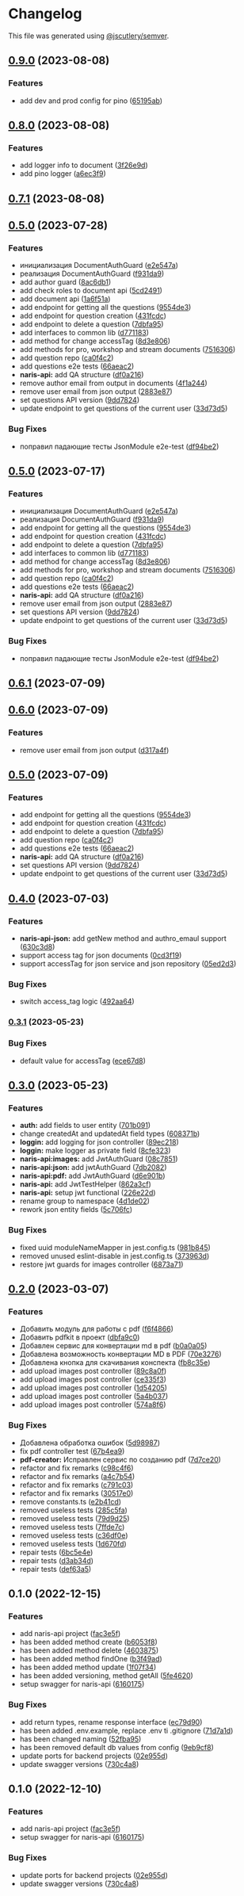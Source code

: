 # Changelog

This file was generated using [@jscutlery/semver](https://github.com/jscutlery/semver).

## [0.9.0](https://gitlog.ru/Naris/soermono/compare/naris-api-0.8.0...naris-api-0.9.0) (2023-08-08)


### Features

* add dev and prod config for pino ([65195ab](https://gitlog.ru/Naris/soermono/commit/65195ab6a8a3d05c510ad167401f75f18e19bff9))

## [0.8.0](https://gitlog.ru/Naris/soermono/compare/naris-api-0.7.1...naris-api-0.8.0) (2023-08-08)


### Features

* add logger info to document ([3f26e9d](https://gitlog.ru/Naris/soermono/commit/3f26e9d0860ff607ced69bbd8b630bccffd6831a))
* add pino logger ([a6ec3f9](https://gitlog.ru/Naris/soermono/commit/a6ec3f94ef207daf8b15a8e5c579ed43eb0b2a0f))

## [0.7.1](https://gitlog.ru/Naris/soermono/compare/naris-api-0.7.0...naris-api-0.7.1) (2023-08-08)

## [0.5.0](https://gitlog.ru/Naris/soermono/compare/naris-api-0.4.0...naris-api-0.5.0) (2023-07-28)


### Features

* инициализация DocumentAuthGuard ([e2e547a](https://gitlog.ru/Naris/soermono/commit/e2e547aa406a1806933d73b06dd5d41c1d1b6ae4))
* реализация DocumentAuthGuard ([f931da9](https://gitlog.ru/Naris/soermono/commit/f931da939341295d2ad3b48cb55be02aa6f3dacb))
* add author guard ([8ac6db1](https://gitlog.ru/Naris/soermono/commit/8ac6db19cef131cb1e660d4ba2da06c2394279ab))
* add check roles to document api ([5cd2491](https://gitlog.ru/Naris/soermono/commit/5cd249193fad5740ec12223fa11bd129ede2aba4))
* add document api ([1a6f51a](https://gitlog.ru/Naris/soermono/commit/1a6f51a53b65f9574949fcf8a634da2c6b14271f))
* add endpoint for getting all the questions ([9554de3](https://gitlog.ru/Naris/soermono/commit/9554de34b2f70989c591926988708953c73c3c79))
* add endpoint for question creation ([431fcdc](https://gitlog.ru/Naris/soermono/commit/431fcdcdc8a82091573500820c414c3dd3dd48dd))
* add endpoint to delete a question ([7dbfa95](https://gitlog.ru/Naris/soermono/commit/7dbfa95e9d6438827133353c69dd58019064dc3a))
* add interfaces to common lib ([d771183](https://gitlog.ru/Naris/soermono/commit/d771183fd5be99c81413269faf6426a3367f0ed8))
* add method for change accessTag ([8d3e806](https://gitlog.ru/Naris/soermono/commit/8d3e8069f09c58eaa0e5aaede20be8b6b7dc50f3))
* add methods for pro, workshop and stream documents ([7516306](https://gitlog.ru/Naris/soermono/commit/7516306227e5837a7030bf3cbb7f3eb322697a62))
* add question repo ([ca0f4c2](https://gitlog.ru/Naris/soermono/commit/ca0f4c2cb228be329c8279d3673fd9f7548aa830))
* add questions e2e tests ([66aeac2](https://gitlog.ru/Naris/soermono/commit/66aeac2f97634cff5b81fa76c1859e05fa9ad355))
* **naris-api:** add QA structure ([df0a216](https://gitlog.ru/Naris/soermono/commit/df0a216f9e7e1c310a766ac9884ded853b82f302))
* remove author email from output in documents ([4f1a244](https://gitlog.ru/Naris/soermono/commit/4f1a244e84c64efafd54ee878875bbe2647882c6))
* remove user email from json output ([2883e87](https://gitlog.ru/Naris/soermono/commit/2883e87c69a0a85179ec0a0186e42926927c090e))
* set questions API version ([9dd7824](https://gitlog.ru/Naris/soermono/commit/9dd78248592d0f77df157172e0e8a1394db73703))
* update endpoint to get questions of the current user ([33d73d5](https://gitlog.ru/Naris/soermono/commit/33d73d5c999376a9f964f4c2f724314374d9db4e))


### Bug Fixes

* поправил падающие тесты JsonModule e2e-test ([df94be2](https://gitlog.ru/Naris/soermono/commit/df94be2e3fdceb3d0eb4eb16d181b008be2a46fd))

## [0.5.0](https://gitlog.ru/Naris/soermono/compare/naris-api-0.4.0...naris-api-0.5.0) (2023-07-17)


### Features

* инициализация DocumentAuthGuard ([e2e547a](https://gitlog.ru/Naris/soermono/commit/e2e547aa406a1806933d73b06dd5d41c1d1b6ae4))
* реализация DocumentAuthGuard ([f931da9](https://gitlog.ru/Naris/soermono/commit/f931da939341295d2ad3b48cb55be02aa6f3dacb))
* add endpoint for getting all the questions ([9554de3](https://gitlog.ru/Naris/soermono/commit/9554de34b2f70989c591926988708953c73c3c79))
* add endpoint for question creation ([431fcdc](https://gitlog.ru/Naris/soermono/commit/431fcdcdc8a82091573500820c414c3dd3dd48dd))
* add endpoint to delete a question ([7dbfa95](https://gitlog.ru/Naris/soermono/commit/7dbfa95e9d6438827133353c69dd58019064dc3a))
* add interfaces to common lib ([d771183](https://gitlog.ru/Naris/soermono/commit/d771183fd5be99c81413269faf6426a3367f0ed8))
* add method for change accessTag ([8d3e806](https://gitlog.ru/Naris/soermono/commit/8d3e8069f09c58eaa0e5aaede20be8b6b7dc50f3))
* add methods for pro, workshop and stream documents ([7516306](https://gitlog.ru/Naris/soermono/commit/7516306227e5837a7030bf3cbb7f3eb322697a62))
* add question repo ([ca0f4c2](https://gitlog.ru/Naris/soermono/commit/ca0f4c2cb228be329c8279d3673fd9f7548aa830))
* add questions e2e tests ([66aeac2](https://gitlog.ru/Naris/soermono/commit/66aeac2f97634cff5b81fa76c1859e05fa9ad355))
* **naris-api:** add QA structure ([df0a216](https://gitlog.ru/Naris/soermono/commit/df0a216f9e7e1c310a766ac9884ded853b82f302))
* remove user email from json output ([2883e87](https://gitlog.ru/Naris/soermono/commit/2883e87c69a0a85179ec0a0186e42926927c090e))
* set questions API version ([9dd7824](https://gitlog.ru/Naris/soermono/commit/9dd78248592d0f77df157172e0e8a1394db73703))
* update endpoint to get questions of the current user ([33d73d5](https://gitlog.ru/Naris/soermono/commit/33d73d5c999376a9f964f4c2f724314374d9db4e))


### Bug Fixes

* поправил падающие тесты JsonModule e2e-test ([df94be2](https://gitlog.ru/Naris/soermono/commit/df94be2e3fdceb3d0eb4eb16d181b008be2a46fd))

## [0.6.1](https://gitlog.ru/Naris/soermono/compare/naris-api-0.6.0...naris-api-0.6.1) (2023-07-09)

## [0.6.0](https://gitlog.ru/Naris/soermono/compare/naris-api-0.5.0...naris-api-0.6.0) (2023-07-09)


### Features

* remove user email from json output ([d317a4f](https://gitlog.ru/Naris/soermono/commit/d317a4f1440ae8939c55bb7ef8aa9931c990e3d8))

## [0.5.0](https://gitlog.ru/Naris/soermono/compare/naris-api-0.4.0...naris-api-0.5.0) (2023-07-09)


### Features

* add endpoint for getting all the questions ([9554de3](https://gitlog.ru/Naris/soermono/commit/9554de34b2f70989c591926988708953c73c3c79))
* add endpoint for question creation ([431fcdc](https://gitlog.ru/Naris/soermono/commit/431fcdcdc8a82091573500820c414c3dd3dd48dd))
* add endpoint to delete a question ([7dbfa95](https://gitlog.ru/Naris/soermono/commit/7dbfa95e9d6438827133353c69dd58019064dc3a))
* add question repo ([ca0f4c2](https://gitlog.ru/Naris/soermono/commit/ca0f4c2cb228be329c8279d3673fd9f7548aa830))
* add questions e2e tests ([66aeac2](https://gitlog.ru/Naris/soermono/commit/66aeac2f97634cff5b81fa76c1859e05fa9ad355))
* **naris-api:** add QA structure ([df0a216](https://gitlog.ru/Naris/soermono/commit/df0a216f9e7e1c310a766ac9884ded853b82f302))
* set questions API version ([9dd7824](https://gitlog.ru/Naris/soermono/commit/9dd78248592d0f77df157172e0e8a1394db73703))
* update endpoint to get questions of the current user ([33d73d5](https://gitlog.ru/Naris/soermono/commit/33d73d5c999376a9f964f4c2f724314374d9db4e))

## [0.4.0](https://gitlog.ru/Naris/soermono/compare/naris-api-0.3.1...naris-api-0.4.0) (2023-07-03)


### Features

* **naris-api-json:** add getNew method and authro_emaul support ([630c3d8](https://gitlog.ru/Naris/soermono/commit/630c3d82cfa90008faa12551188c8322b68dff48))
* support access tag for json documents ([0cd3f19](https://gitlog.ru/Naris/soermono/commit/0cd3f1920d880c0deba5a59b7d0b91efe5259023))
* support accessTag for json service and json repository ([05ed2d3](https://gitlog.ru/Naris/soermono/commit/05ed2d35fe63931566397b6e5d74b1ad8bfc78bf))


### Bug Fixes

* switch access_tag logic ([492aa64](https://gitlog.ru/Naris/soermono/commit/492aa6497a0a05dcdfeedefde969f33bb381ff06))

### [0.3.1](https://gitlog.ru:2222/Naris/soermono/compare/naris-api-0.3.0...naris-api-0.3.1) (2023-05-23)


### Bug Fixes

* default value for accessTag ([ece67d8](https://gitlog.ru:2222/Naris/soermono/commit/ece67d88932b6015ba9789dc1262e991bff10505))

## [0.3.0](https://gitlog.ru:2222/Naris/soermono/compare/naris-api-0.2.0...naris-api-0.3.0) (2023-05-23)


### Features

* **auth:** add fields to user entity ([701b091](https://gitlog.ru:2222/Naris/soermono/commit/701b091fa84091378ce5d4dd34b236c3ab8affc3))
* change createdAt and updatedAt field types ([608371b](https://gitlog.ru:2222/Naris/soermono/commit/608371bab4c08b3db4bceb48e789097a4b45be6a))
* **loggin:** add logging for json controller ([89ec218](https://gitlog.ru:2222/Naris/soermono/commit/89ec218a732f90817e1455c55508d4adf7e1dce4))
* **loggin:** make logger as private field ([8cfe323](https://gitlog.ru:2222/Naris/soermono/commit/8cfe323b1859e1c33e00851655ffa1c8a3262aea))
* **naris-api:images:** add JwtAuthGuard ([08c7851](https://gitlog.ru:2222/Naris/soermono/commit/08c78512f0c0ead435b98d8a8c95d2c6f793869e))
* **naris-api:json:** add jwtAuthGuard ([7db2082](https://gitlog.ru:2222/Naris/soermono/commit/7db20823d95fe0e65597368e1444b65411025e93))
* **naris-api:pdf:** add JwtAuthGuard ([d6e901b](https://gitlog.ru:2222/Naris/soermono/commit/d6e901b4f19fb517d3a11cb2cb72f5254f6187da))
* **naris-api:** add JwtTestHelper ([862a3cf](https://gitlog.ru:2222/Naris/soermono/commit/862a3cff6adf15ea5404e88848a7988e63c5c932))
* **naris-api:** setup jwt functional ([226e22d](https://gitlog.ru:2222/Naris/soermono/commit/226e22d3d307cafb7dd9ec02ff5cd940d00a50c9))
* rename group to namespace ([4d1de02](https://gitlog.ru:2222/Naris/soermono/commit/4d1de0243784b00e5a2dbeafccdfb581994d0cc2))
* rework json entity fields ([5c706fc](https://gitlog.ru:2222/Naris/soermono/commit/5c706fce73be6e2cf20c090126e07dcfe6605d8f))


### Bug Fixes

* fixed uuid moduleNameMapper in jest.config.ts ([981b845](https://gitlog.ru:2222/Naris/soermono/commit/981b845b030d1ae3aee7f0e85b916f9b81e30478))
* removed unused eslint-disable in jest.config.ts ([373963d](https://gitlog.ru:2222/Naris/soermono/commit/373963d1fe77580e814fe30d4e70833fe1dac4d5))
* restore jwt guards for images controller ([6873a71](https://gitlog.ru:2222/Naris/soermono/commit/6873a71bfc52312949e66fa8ea60c2fec74273ab))

## [0.2.0](https://gitlog.ru:2222/Naris/soermono/compare/naris-api-0.1.0...naris-api-0.2.0) (2023-03-07)


### Features

* Добавить модуль для работы с pdf ([f6f4866](https://gitlog.ru:2222/Naris/soermono/commit/f6f4866357c4dd8b76a886c77340906c69bcdfeb))
* Добавить pdfkit в проект ([dbfa9c0](https://gitlog.ru:2222/Naris/soermono/commit/dbfa9c0b7b9fe03a1a74b23b1c5d017704298f98))
* Добавлен сервис для конвертации md в pdf ([b0a0a05](https://gitlog.ru:2222/Naris/soermono/commit/b0a0a05c60f34d74916d6494a1190a5b0fe2a69a))
* Добавлена возможность конвертации MD в PDF ([70e3276](https://gitlog.ru:2222/Naris/soermono/commit/70e3276eeb61673b6d711d300af3bc27279d7a2b))
* Добавлена кнопка для скачивания конспекта ([fb8c35e](https://gitlog.ru:2222/Naris/soermono/commit/fb8c35eb4ea8191f1ee952ad43a971f9cfe0ea77))
* add upload images post controller ([89c8a0f](https://gitlog.ru:2222/Naris/soermono/commit/89c8a0f3dae7138df1fff3f26f46c16311bc5b61))
* add upload images post controller ([ce335f3](https://gitlog.ru:2222/Naris/soermono/commit/ce335f3de587d66452c38f36d3ad23cf8ca743f7))
* add upload images post controller ([1d54205](https://gitlog.ru:2222/Naris/soermono/commit/1d54205464bdf0d9507a12bf621a72bb214a8ab6))
* add upload images post controller ([5a4b037](https://gitlog.ru:2222/Naris/soermono/commit/5a4b037c6beed3036bc57511275c1fd203f6232b))
* add upload images post controller ([574a8f6](https://gitlog.ru:2222/Naris/soermono/commit/574a8f692091280fb53f6e3308247d6cacf8f7e8))


### Bug Fixes

* Добавлена обработка ошибок ([5d98987](https://gitlog.ru:2222/Naris/soermono/commit/5d9898744f71b0710ebfcf64d87c2e8a2f77a29f))
* fix pdf controller test ([67b4ea9](https://gitlog.ru:2222/Naris/soermono/commit/67b4ea95fe1eb6f435f2084557c107fec7e8ed43))
* **pdf-creator:** Исправлен сервис по созданию pdf ([7d7ce20](https://gitlog.ru:2222/Naris/soermono/commit/7d7ce20f63943021421b003e1138607c76e14810))
* refactor and fix remarks ([c98c4f6](https://gitlog.ru:2222/Naris/soermono/commit/c98c4f63af0daf6514b8758bba328510ba5c4a77))
* refactor and fix remarks ([a4c7b54](https://gitlog.ru:2222/Naris/soermono/commit/a4c7b548b14d7fd8a0fe14eb53ab38953f2f0f2f))
* refactor and fix remarks ([c791c03](https://gitlog.ru:2222/Naris/soermono/commit/c791c03f421534bd5b54105d0b99be2510ec80c5))
* refactor and fix remarks ([30517e0](https://gitlog.ru:2222/Naris/soermono/commit/30517e05d36c902e2266aefed22ba3ce3dc7b2cb))
* remove constants.ts ([e2b41cd](https://gitlog.ru:2222/Naris/soermono/commit/e2b41cde4511845c0f466d3cea20de922c05ff5f))
* removed useless tests ([285c5fa](https://gitlog.ru:2222/Naris/soermono/commit/285c5fa7fdd240504c8e9ed22f9fc3228c91f1e4))
* removed useless tests ([79d9d25](https://gitlog.ru:2222/Naris/soermono/commit/79d9d2556b0c2d15447e619a149006289c0eadf9))
* removed useless tests ([7ffde7c](https://gitlog.ru:2222/Naris/soermono/commit/7ffde7c40ef692c6a054cd54917c6c4096c9d5f7))
* removed useless tests ([c36df0e](https://gitlog.ru:2222/Naris/soermono/commit/c36df0e11805cd36ae8849d9d905bda60ca8822d))
* removed useless tests ([1d670fd](https://gitlog.ru:2222/Naris/soermono/commit/1d670fd2f19d9ca99937e75203a490ad453d493b))
* repair tests ([6bc5e4e](https://gitlog.ru:2222/Naris/soermono/commit/6bc5e4ed4444f138c3abf0f3a276b7af3a594de4))
* repair tests ([d3ab34d](https://gitlog.ru:2222/Naris/soermono/commit/d3ab34de61688eea77de971b13e60603560b5cdf))
* repair tests ([def63a5](https://gitlog.ru:2222/Naris/soermono/commit/def63a5b40d7b87b97150ec94c201ae61023b064))

## 0.1.0 (2022-12-15)


### Features

* add naris-api project ([fac3e5f](https://gitlog.ru:2222/Naris/soermono/commit/fac3e5f74d2b64acb0593aaf3585661018e8c53b))
* has been added method create ([b6053f8](https://gitlog.ru:2222/Naris/soermono/commit/b6053f812bb5b59570e3248bafe4f3ee6a1a28b5))
* has been added method delete ([4603875](https://gitlog.ru:2222/Naris/soermono/commit/4603875e42988b0fac89fa215e218e1e9f8b45d6))
* has been added method findOne ([b3f49ad](https://gitlog.ru:2222/Naris/soermono/commit/b3f49ad3740d5e39b4b883080947fc00ffb50cec))
* has been added method update ([1f07f34](https://gitlog.ru:2222/Naris/soermono/commit/1f07f342da7088ca4fa40a17120f1a16c8150a01))
* has been added versioning, method getAll ([5fe4620](https://gitlog.ru:2222/Naris/soermono/commit/5fe4620fb28c8a8abb2e9f17b39fb29ec7157e0b))
* setup swagger for naris-api ([6160175](https://gitlog.ru:2222/Naris/soermono/commit/6160175324e429e86b25d2b67e2802a467e07cff))


### Bug Fixes

* add return types, rename response interface ([ec79d90](https://gitlog.ru:2222/Naris/soermono/commit/ec79d90bb6d94e6afb339b7e464c0c38f31365b8))
* has been added .env.example, replace .env ti .gitignore ([71d7a1d](https://gitlog.ru:2222/Naris/soermono/commit/71d7a1dc4969b51e674be0f753a6532fbcbc60cb))
* has been changed naming ([52fba95](https://gitlog.ru:2222/Naris/soermono/commit/52fba958de3c17351d4108050f370b4f8a2e0281))
* has been removed default db values from config ([9eb9cf8](https://gitlog.ru:2222/Naris/soermono/commit/9eb9cf8df6a82a192c9ebfff94cb24d37692d586))
* update ports for backend projects ([02e955d](https://gitlog.ru:2222/Naris/soermono/commit/02e955dfcc67113925dad2cfe249787b84188c7c))
* update swagger versions ([730c4a8](https://gitlog.ru:2222/Naris/soermono/commit/730c4a8e1fba62fbec6a0e150e6e7ac369521338))

## 0.1.0 (2022-12-10)


### Features

* add naris-api project ([fac3e5f](https://gitlog.ru:2222/Naris/soermono/commit/fac3e5f74d2b64acb0593aaf3585661018e8c53b))
* setup swagger for naris-api ([6160175](https://gitlog.ru:2222/Naris/soermono/commit/6160175324e429e86b25d2b67e2802a467e07cff))


### Bug Fixes

* update ports for backend projects ([02e955d](https://gitlog.ru:2222/Naris/soermono/commit/02e955dfcc67113925dad2cfe249787b84188c7c))
* update swagger versions ([730c4a8](https://gitlog.ru:2222/Naris/soermono/commit/730c4a8e1fba62fbec6a0e150e6e7ac369521338))
